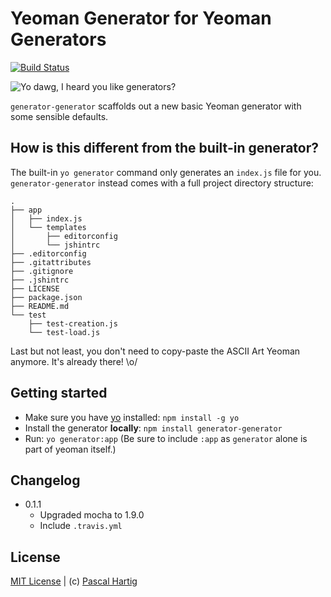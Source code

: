 # Yeoman Generator for Yeoman Generators
[![Build Status](https://secure.travis-ci.org/passy/generator-generator.png?branch=master)](https://travis-ci.org/passy/generator-generator)

![Yo dawg, I heard you like generators?](http://i.imgur.com/2gqiift.jpg)

`generator-generator` scaffolds out a new basic Yeoman generator with some
sensible defaults.

## How is this different from the built-in generator?

The built-in `yo generator` command only generates an `index.js` file for you.
`generator-generator` instead comes with a full project directory structure:

    .
    ├── app
    │   ├── index.js
    │   └── templates
    │       ├── editorconfig
    │       └── jshintrc
    ├── .editorconfig
    ├── .gitattributes
    ├── .gitignore
    ├── .jshintrc
    ├── LICENSE
    ├── package.json
    ├── README.md
    └── test
        ├── test-creation.js
        └── test-load.js

Last but not least, you don't need to copy-paste the ASCII Art Yeoman anymore.
It's already there! \o/

## Getting started
- Make sure you have [yo](https://github.com/yeoman/yo) installed:
    `npm install -g yo`
- Install the generator **locally**: `npm install generator-generator`
- Run: `yo generator:app` (Be sure to include `:app` as `generator` alone is part of yeoman itself.)

## Changelog

* 0.1.1
    * Upgraded mocha to 1.9.0
    * Include `.travis.yml`

## License
[MIT License](http://en.wikipedia.org/wiki/MIT_License) |
(c) [Pascal Hartig](http://passy.me)
